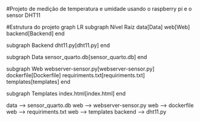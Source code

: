 #Projeto de medição de temperatura e umidade usando o raspberry pi e o sensor DHT11

#Estrutura do projeto
graph LR
  subgraph Nível Raiz
    data[Data]
    web[Web]
    backend[Backend]
  end

  subgraph Backend
    dht11.py[dht11.py]
  end

  subgraph Data
    sensor_quarto.db[sensor_quarto.db]
  end

  subgraph Web
    webserver-sensor.py[webserver-sensor.py]
    dockerfile[Dockerfile]
    requiriments.txt[requiriments.txt]
    templates[templates]
  end

  subgraph Templates
    index.html[index.html]
  end

  data --> sensor_quarto.db
  web --> webserver-sensor.py
  web --> dockerfile
  web --> requiriments.txt
  web --> templates
  backend --> dht11.py